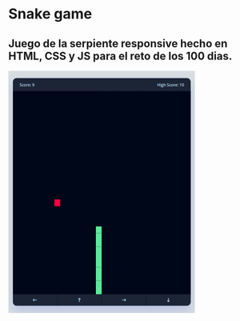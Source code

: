 # Snake game
## Juego de la serpiente responsive hecho en HTML, CSS y JS para el reto de los 100 dias. 

![snake](./img/Screenshot%202024-08-27%20155448.png "snake")
